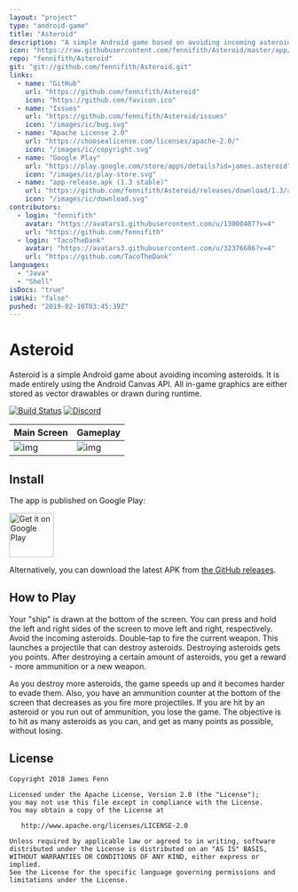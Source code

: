 ```yaml
---
layout: "project"
type: "android-game"
title: "Asteroid"
description: "A simple Android game based on avoiding incoming asteroids"
icon: "https://raw.githubusercontent.com/fennifith/Asteroid/master/app/src/main/ic_launcher-web.png"
repo: "fennifith/Asteroid"
git: "git://github.com/fennifith/Asteroid.git"
links: 
  - name: "GitHub"
    url: "https://github.com/fennifith/Asteroid"
    icon: "https://github.com/favicon.ico"
  - name: "Issues"
    url: "https://github.com/fennifith/Asteroid/issues"
    icon: "/images/ic/bug.svg"
  - name: "Apache License 2.0"
    url: "https://choosealicense.com/licenses/apache-2.0/"
    icon: "/images/ic/copyright.svg"
  - name: "Google Play"
    url: "https://play.google.com/store/apps/details?id=james.asteroid"
    icon: "/images/ic/play-store.svg"
  - name: "app-release.apk (1.3 stable)"
    url: "https://github.com/fennifith/Asteroid/releases/download/1.3/app-release.apk"
    icon: "/images/ic/download.svg"
contributors: 
  - login: "fennifith"
    avatar: "https://avatars1.githubusercontent.com/u/13000407?v=4"
    url: "https://github.com/fennifith"
  - login: "TacoTheDank"
    avatar: "https://avatars3.githubusercontent.com/u/32376686?v=4"
    url: "https://github.com/TacoTheDank"
languages: 
  - "Java"
  - "Shell"
isDocs: "true"
isWiki: "false"
pushed: "2019-02-10T03:45:39Z"
---
```


# Asteroid

Asteroid is a simple Android game about avoiding incoming asteroids. It is made entirely using the Android Canvas API. All in-game graphics are either stored as vector drawables or drawn during runtime.

[![Build Status](https://travis-ci.com/fennifith/Asteroid.svg?branch=master)](https://travis-ci.com/fennifith/Asteroid)
[![Discord](https://img.shields.io/discord/514625116706177035.svg?logo=discord&colorB=7289da)](https://discord.gg/hTAZHJt)

|Main Screen|Gameplay|
|--------|--------|
|![img](https://github.com/fennifith/Asteroid/blob/master/./.github/main.png?raw=true)|![img](https://github.com/fennifith/Asteroid/blob/master/./.github/gameplay.png?raw=true)|

## Install

The app is published on Google Play:

[<img src="https://play.google.com/intl/en_us/badges/images/generic/en_badge_web_generic.png"
    alt="Get it on Google Play"
    height="80">](https://play.google.com/store/apps/details?id=james.asteroid)

Alternatively, you can download the latest APK from [the GitHub releases](https://github.com/fennifith/Asteroid/blob/master/../../releases/).

## How to Play

Your "ship" is drawn at the bottom of the screen. You can press and hold the left and right sides of the screen to move left and right, respectively. Avoid the incoming asteroids. Double-tap to fire the current weapon. This launches a projectile that can destroy asteroids. Destroying asteroids gets you points. After destroying a certain amount of asteroids, you get a reward - more ammunition or a new weapon.

As you destroy more asteroids, the game speeds up and it becomes harder to evade them. Also, you have an ammunition counter at the bottom of the screen that decreases as you fire more projectiles. If you are hit by an asteroid or you run out of ammunition, you lose the game. The objective is to hit as many asteroids as you can, and get as many points as possible, without losing.

## License

```nohighlight
Copyright 2018 James Fenn

Licensed under the Apache License, Version 2.0 (the "License");
you may not use this file except in compliance with the License.
You may obtain a copy of the License at

   http://www.apache.org/licenses/LICENSE-2.0

Unless required by applicable law or agreed to in writing, software
distributed under the License is distributed on an "AS IS" BASIS,
WITHOUT WARRANTIES OR CONDITIONS OF ANY KIND, either express or implied.
See the License for the specific language governing permissions and
limitations under the License.
```
